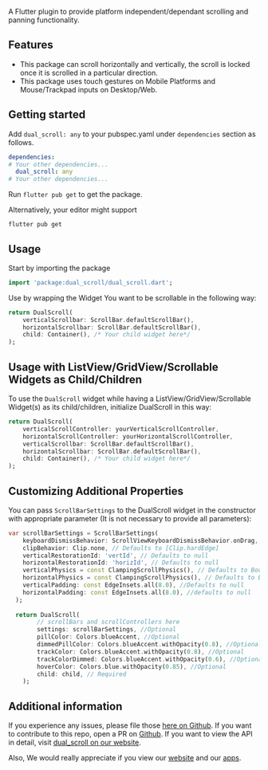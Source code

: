 A Flutter plugin to provide platform independent/dependant scrolling and panning functionality.

## Features

* This package can scroll horizontally and vertically, the scroll is locked once it is scrolled in a particular direction.
* This package uses touch gestures on Mobile Platforms and Mouse/Trackpad inputs on Desktop/Web.

## Getting started

 Add ```dual_scroll: any``` to your pubspec.yaml under `dependencies` section as follows.

 ```yaml
 dependencies:
# Your other dependencies...
   dual_scroll: any
# Your other dependencies...
 ```
 
 Run ```flutter pub get``` to get the package.

 Alternatively, your editor might support 
 
 ```flutter pub get```

## Usage

Start by importing the package
```dart
import 'package:dual_scroll/dual_scroll.dart';
```

Use by wrapping the Widget You want to be scrollable in the following way:
```dart
return DualScroll(
    verticalScrollbar: ScrollBar.defaultScrollBar(),
    horizontalScrollbar: ScrollBar.defaultScrollBar(),
    child: Container(), /* Your child widget here*/
);
```

## Usage with ListView/GridView/Scrollable Widgets as Child/Children

To use the `DualScroll` widget while having a ListView/GridView/Scrollable Widget(s) as its child/children, initialize DualScroll in this way:
```dart
return DualScroll(
    verticalScrollController: yourVerticalScrollController,
    horizontalScrollController: yourHorizontalScrollController,
    verticalScrollbar: ScrollBar.defaultScrollBar(),
    horizontalScrollbar: ScrollBar.defaultScrollBar(),
    child: Container(), /* Your child widget here*/
);
```

## Customizing Additional Properties

You can pass `ScrollBarSettings` to the DualScroll widget in the constructor with appropriate parameter (It is not necessary to provide all parameters): 
```dart
var scrollBarSettings = ScrollBarSettings(
    keyboardDismissBehavior: ScrollViewKeyboardDismissBehavior.onDrag, // Defaults to ScrollViewKeyboardDismissBehavior.manual
    clipBehavior: Clip.none, // Defaults to [Clip.hardEdge]
    verticalRestorationId: 'vertId', // Defaults to null
    horizontalRestorationId: 'horizId', // Defaults to null
    verticalPhysics = const ClampingScrollPhysics(), // Defaults to BouncingScrollPhysics
    horizontalPhysics = const ClampingScrollPhysics(), // Defaults to BouncingScrollPhysics
    verticalPadding: const EdgeInsets.all(8.0), //Defaults to null
    horizontalPadding: const EdgeInsets.all(8.0), //defaults to null
  );
  
  return DualScroll(
        // scrollBars and scrollControllers here
        settings: scrollBarSettings, //Optional
        pillColor: Colors.blueAccent, //Optional
        dimmedPillColor: Colors.blueAccent.withOpacity(0.8), //Optional
        trackColor: Colors.blueAccent.withOpacity(0.8), //Optional
        trackColorDimmed: Colors.blueAccent.withOpacity(0.6), //Optional
        hoverColor: Colors.blue.withOpacity(0.85), //Optional
        child: child, // Required
    );
```


## Additional information

If you experience any issues, please file those [here on Github][1]. If you want to contribute to this repo, open a PR on [Github][2]. If you want to view the API in detail, visit [dual_scroll on our website][3].

Also, We would really appreciate if you view our [website][4] and our [apps][5].

[1]: https://github.com/nbrgdevelopers41/dual_scroll/issues

[2]: https://github.com/nbrgdevelopers41/dual_scroll/pulls

[3]: https://nbrg-developers.web.app/docs/plugins/flutter/dual_scroll

[4]: https://nbrg-developers.web.app

[5]: https://nbrg-developers.web.app/services/one-nbrg/apps
